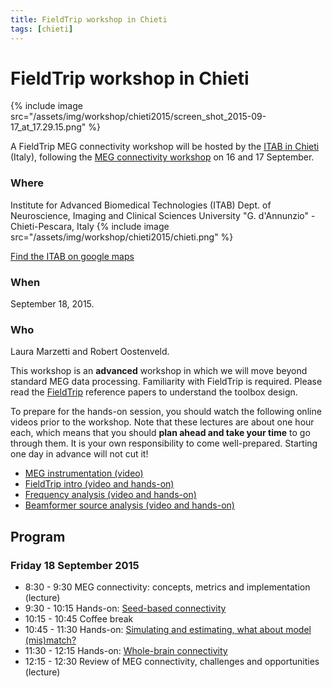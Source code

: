 ```yaml
---
title: FieldTrip workshop in Chieti
tags: [chieti]
---
```


# FieldTrip workshop in Chieti

{% include image src="/assets/img/workshop/chieti2015/screen_shot_2015-09-17_at_17.29.15.png" %}

A FieldTrip MEG connectivity workshop will be hosted by the [ITAB in Chieti](http://www.itab.unich.it) (Italy), following the [MEG connectivity workshop](https://www.jiscmail.ac.uk/cgi-bin/webadmin?A2=ind1508&L=MEGCOMMUNITY&F=&S=&P=6229) on 16 and 17 September.

### Where

Institute for Advanced Biomedical Technologies (ITAB)
Dept. of Neuroscience, Imaging and Clinical Sciences
University "G. d'Annunzio" - Chieti-Pescara, Italy
{% include image src="/assets/img/workshop/chieti2015/chieti.png" %}

[Find the ITAB on google maps](https://www.google.nl/maps/place/Istituto+per+le+Tecnologie+Avanzate+Biomediche,+66100+Chieti+CH,+Italië/@42.3667541,14.148373,17z/data=!4m7!1m4!3m3!1s0x1331ac2c47560d77/0x71decc418c53312d!2sVia+Colle+dell'Ara,+66100+Chieti+CH,+Italië!3b1!3m1!1s0x1331ac2c973b8067/0x27369d91f2b65216?hl=nl)

### When

September 18, 2015.

### Who

Laura Marzetti and Robert Oostenveld.

This workshop is an **advanced** workshop in which we will move beyond standard MEG data processing. Familiarity with FieldTrip is required. Please read the [FieldTrip](http://www.hindawi.com/journals/cin/2011/156869/) reference papers to understand the toolbox design.

To prepare for the hands-on session, you should watch the following online videos prior to the workshop. Note that these lectures are about one hour each, which means that you should **plan ahead and take your time** to go through them. It is your own responsibility to come well-prepared. Starting one day in advance will not cut it!

- [MEG instrumentation (video)](https://www.youtube.com/watch?v=15Qs4fuPpes)
- [FieldTrip intro (video and hands-on)](/tutorial/introduction)
- [Frequency analysis (video and hands-on)](/tutorial/timefrequencyanalysis)
- [Beamformer source analysis (video and hands-on)](/tutorial/beamformer)

## Program

### Friday 18 September 2015

- 8:30 - 9:30 MEG connectivity: concepts, metrics and implementation (lecture)
- 9:30 - 10:15 Hands-on: [Seed-based connectivity](/workshop/chieti/virtualchannel)
- 10:15 - 10:45 Coffee break
- 10:45 - 11:30 Hands-on: [Simulating and estimating, what about model (mis)match?](/workshop/chieti/simulation)
- 11:30 - 12:15 Hands-on: [Whole-brain connectivity](/workshop/chieti/wholebrain)
- 12:15 - 12:30 Review of MEG connectivity, challenges and opportunities (lecture)
